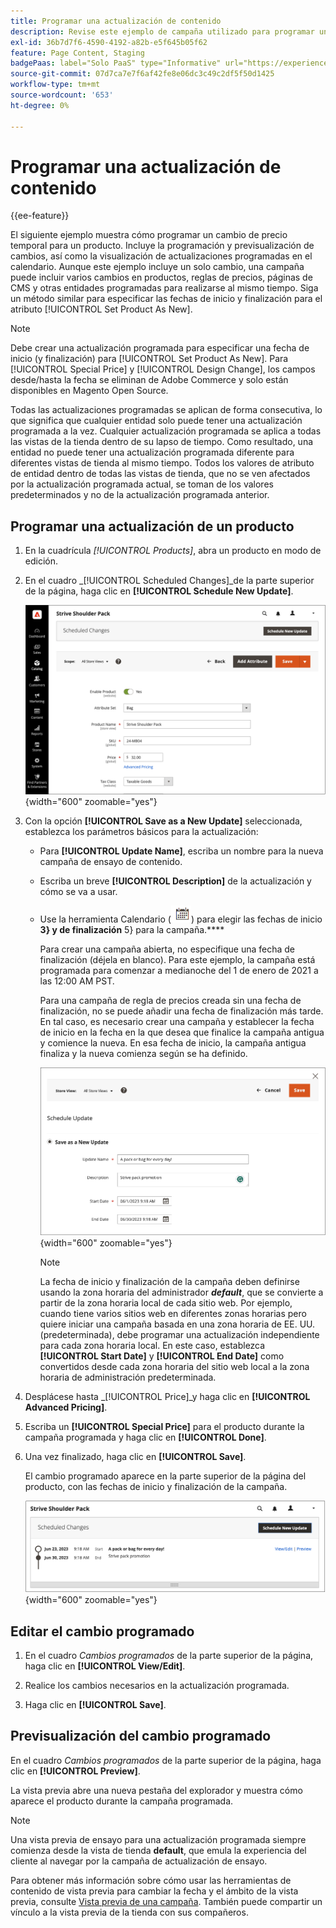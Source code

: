 ```yaml
---
title: Programar una actualización de contenido
description: Revise este ejemplo de campaña utilizado para programar un cambio temporal de precio para un producto.
exl-id: 36b7d7f6-4590-4192-a82b-e5f645b05f62
feature: Page Content, Staging
badgePaas: label="Solo PaaS" type="Informative" url="https://experienceleague.adobe.com/en/docs/commerce/user-guides/product-solutions" tooltip="Se aplica solo a proyectos de Adobe Commerce en la nube (infraestructura PaaS administrada por Adobe) y a proyectos locales."
source-git-commit: 07d7ca7e7f6af42fe8e06dc3c49c2df5f50d1425
workflow-type: tm+mt
source-wordcount: '653'
ht-degree: 0%

---
```


# Programar una actualización de contenido

{{ee-feature}}

El siguiente ejemplo muestra cómo programar un cambio de precio temporal para un producto. Incluye la programación y previsualización de cambios, así como la visualización de actualizaciones programadas en el calendario. Aunque este ejemplo incluye un solo cambio, una campaña puede incluir varios cambios en productos, reglas de precios, páginas de CMS y otras entidades programadas para realizarse al mismo tiempo. Siga un método similar para especificar las fechas de inicio y finalización para el atributo [!UICONTROL Set Product As New].

>[!NOTE]
>Debe crear una actualización programada para especificar una fecha de inicio (y finalización) para [!UICONTROL Set Product As New]. Para [!UICONTROL Special Price] y [!UICONTROL Design Change], los campos desde/hasta la fecha se eliminan de Adobe Commerce y solo están disponibles en Magento Open Source.
>
>Todas las actualizaciones programadas se aplican de forma consecutiva, lo que significa que cualquier entidad solo puede tener una actualización programada a la vez. Cualquier actualización programada se aplica a todas las vistas de la tienda dentro de su lapso de tiempo. Como resultado, una entidad no puede tener una actualización programada diferente para diferentes vistas de tienda al mismo tiempo. Todos los valores de atributo de entidad dentro de todas las vistas de tienda, que no se ven afectados por la actualización programada actual, se toman de los valores predeterminados y no de la actualización programada anterior.

## Programar una actualización de un producto

1. En la cuadrícula _[!UICONTROL Products]_, abra un producto en modo de edición.

1. En el cuadro _[!UICONTROL Scheduled Changes]_de la parte superior de la página, haga clic en **[!UICONTROL Schedule New Update]**.

   ![Programar nueva actualización](./assets/content-staging-product-schedule-new-update.png){width="600" zoomable="yes"}

1. Con la opción **[!UICONTROL Save as a New Update]** seleccionada, establezca los parámetros básicos para la actualización:

   - Para **[!UICONTROL Update Name]**, escriba un nombre para la nueva campaña de ensayo de contenido.

   - Escriba un breve **[!UICONTROL Description]** de la actualización y cómo se va a usar.

   - Use la herramienta Calendario (![Icono de calendario](../assets/icon-calendar.png)) para elegir las fechas de inicio **3} y de finalización** 5} para la campaña.****

     Para crear una campaña abierta, no especifique una fecha de finalización (déjela en blanco). Para este ejemplo, la campaña está programada para comenzar a medianoche del 1 de enero de 2021 a las 12:00 AM PST.


     Para una campaña de regla de precios creada sin una fecha de finalización, no se puede añadir una fecha de finalización más tarde. En tal caso, es necesario crear una campaña y establecer la fecha de inicio en la fecha en la que desea que finalice la campaña antigua y comience la nueva. En esa fecha de inicio, la campaña antigua finaliza y la nueva comienza según se ha definido.

     ![Programando una actualización de producto](./assets/content-staging-campaign-schedule-update.png){width="600" zoomable="yes"}

     >[!NOTE]
     >
     >La fecha de inicio y finalización de la campaña deben definirse usando la zona horaria del administrador **_default_**, que se convierte a partir de la zona horaria local de cada sitio web. Por ejemplo, cuando tiene varios sitios web en diferentes zonas horarias pero quiere iniciar una campaña basada en una zona horaria de EE. UU. (predeterminada), debe programar una actualización independiente para cada zona horaria local. En este caso, establezca **[!UICONTROL Start Date]** y **[!UICONTROL End Date]** como convertidos desde cada zona horaria del sitio web local a la zona horaria de administración predeterminada.

1. Desplácese hasta _[!UICONTROL Price]_y haga clic en **[!UICONTROL Advanced Pricing]**.

1. Escriba un **[!UICONTROL Special Price]** para el producto durante la campaña programada y haga clic en **[!UICONTROL Done]**.

1. Una vez finalizado, haga clic en **[!UICONTROL Save]**.

   El cambio programado aparece en la parte superior de la página del producto, con las fechas de inicio y finalización de la campaña.

   ![Cambio programado](./assets/content-staging-product-scheduled-update-preview-rope.png){width="600" zoomable="yes"}

## Editar el cambio programado

1. En el cuadro _Cambios programados_ de la parte superior de la página, haga clic en **[!UICONTROL View/Edit]**.

1. Realice los cambios necesarios en la actualización programada.

1. Haga clic en **[!UICONTROL Save]**.

## Previsualización del cambio programado

En el cuadro _Cambios programados_ de la parte superior de la página, haga clic en **[!UICONTROL Preview]**.

La vista previa abre una nueva pestaña del explorador y muestra cómo aparece el producto durante la campaña programada.

>[!NOTE]
>
>Una vista previa de ensayo para una actualización programada siempre comienza desde la vista de tienda **default**, que emula la experiencia del cliente al navegar por la campaña de actualización de ensayo.

Para obtener más información sobre cómo usar las herramientas de contenido de vista previa para cambiar la fecha y el ámbito de la vista previa, consulte [Vista previa de una campaña](content-staging-preview.md). También puede compartir un vínculo a la vista previa de la tienda con sus compañeros.
